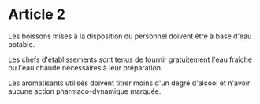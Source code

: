 # Article 2

Les boissons mises à la disposition du personnel doivent être à base d'eau potable.

Les chefs d'établissements sont tenus de fournir gratuitement l'eau fraîche ou l'eau chaude nécessaires à leur préparation.

Les aromatisants utilisés doivent titrer moins d'un degré d'alcool et n'avoir aucune action pharmaco-dynamique marquée.
